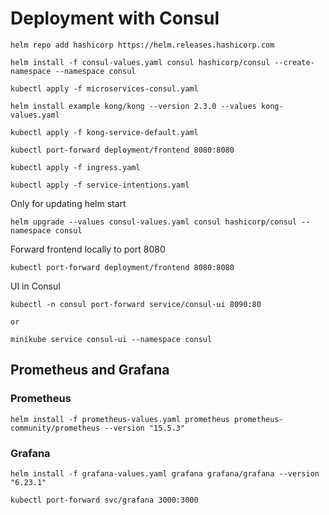 # Deployment with Consul

```
helm repo add hashicorp https://helm.releases.hashicorp.com
```

```
helm install -f consul-values.yaml consul hashicorp/consul --create-namespace --namespace consul

kubectl apply -f microservices-consul.yaml

helm install example kong/kong --version 2.3.0 --values kong-values.yaml

kubectl apply -f kong-service-default.yaml

kubectl port-forward deployment/frontend 8080:8080

kubectl apply -f ingress.yaml

kubectl apply -f service-intentions.yaml
```


Only for updating helm start
```
helm upgrade --values consul-values.yaml consul hashicorp/consul --namespace consul
```


Forward frontend locally to port 8080
```
kubectl port-forward deployment/frontend 8080:8080
```

UI in Consul
```
kubectl -n consul port-forward service/consul-ui 8090:80 

or

minikube service consul-ui --namespace consul
```

## Prometheus and Grafana

### Prometheus
```
helm install -f prometheus-values.yaml prometheus prometheus-community/prometheus --version "15.5.3" 
```

### Grafana
```
helm install -f grafana-values.yaml grafana grafana/grafana --version "6.23.1" 

kubectl port-forward svc/grafana 3000:3000
```